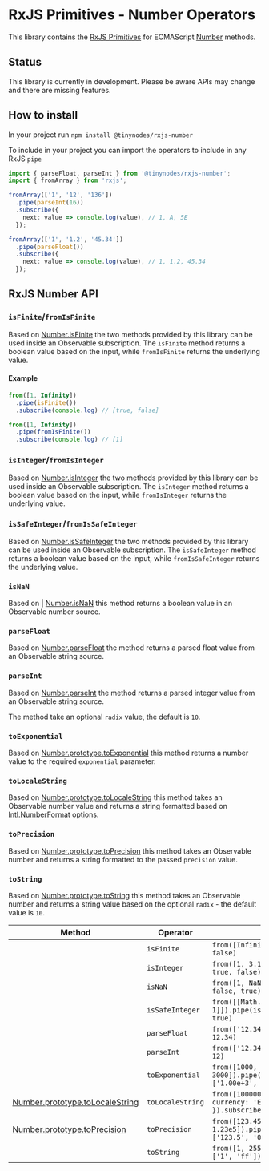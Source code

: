 # RxJS Primitives - Number Operators

This library contains the [RxJS Primitives](https://github.com/tanepiper/rxjs-primitives) for
ECMAScript [Number](https://developer.mozilla.org/en-US/docs/Web/JavaScript/Reference/Global_Objects/Number)
methods.

## Status

This library is currently in development. Please be aware APIs may change and there are missing features.

## How to install

In your project run `npm install @tinynodes/rxjs-number`

To include in your project you can import the operators to include in any RxJS `pipe`

```ts
import { parseFloat, parseInt } from '@tinynodes/rxjs-number';
import { fromArray } from 'rxjs';

fromArray(['1', '12', '136'])
  .pipe(parseInt(16))
  .subscribe({
    next: value => console.log(value), // 1, A, 5E
  });

fromArray(['1', '1.2', '45.34'])
  .pipe(parseFloat())
  .subscribe({
    next: value => console.log(value), // 1, 1.2, 45.34
  });
```

## RxJS Number API

### `isFinite`/`fromIsFinite`

Based on [Number.isFinite](https://developer.mozilla.org/en-US/docs/Web/JavaScript/Reference/Global_Objects/Number/isFinite) the
two methods provided by this library can be used inside an Observable subscription. The `isFinite` method returns a boolean
value based on the input, while `fromIsFinite` returns the underlying value.

#### Example

```ts
from([1, Infinity])
  .pipe(isFinite())
  .subscribe(console.log) // [true, false]

from([1, Infinity])
  .pipe(fromIsFinite())
  .subscribe(console.log) // [1]
```

### `isInteger`/`fromIsInteger`

Based on [Number.isInteger](https://developer.mozilla.org/en-US/docs/Web/JavaScript/Reference/Global_Objects/Number/isInteger) the
two methods provided by this library can be used inside an Observable subscription. The `isInteger` method returns a boolean
value based on the input, while `fromIsInteger` returns the underlying value.

### `isSafeInteger`/`fromIsSafeInteger`

Based on [Number.isSafeInteger](https://developer.mozilla.org/en-US/docs/Web/JavaScript/Reference/Global_Objects/Number/isSafeInteger) the
two methods provided by this library can be used inside an Observable subscription. The `isSafeInteger` method returns a boolean
value based on the input, while `fromIsSafeInteger` returns the underlying value.

### `isNaN`

Based on | [Number.isNaN](https://developer.mozilla.org/en-US/docs/Web/JavaScript/Reference/Global_Objects/Number/isNaN) this method
returns a boolean value in an Observable number source.

### `parseFloat`

Based on [Number.parseFloat](https://developer.mozilla.org/en-US/docs/Web/JavaScript/Reference/Global_Objects/Number/parseFloat) the method
returns a parsed float value from an Observable string source.

### `parseInt`

Based on [Number.parseInt](https://developer.mozilla.org/en-US/docs/Web/JavaScript/Reference/Global_Objects/Number/parseInt) the method
returns a parsed integer value from an Observable string source.

The method take an optional `radix` value, the default is `10`.

### `toExponential`

Based on [Number.prototype.toExponential](https://developer.mozilla.org/en-US/docs/Web/JavaScript/Reference/Global_Objects/Number/toExponential) this method
returns a number value to the required `exponential` parameter.

### `toLocaleString`

Based on [Number.prototype.toLocaleString](https://developer.mozilla.org/en-US/docs/Web/JavaScript/Reference/Global_Objects/Number/toLocaleString) this method
takes an Observable number value and returns a string formatted based on [Intl.NumberFormat](https://developer.mozilla.org/en-US/docs/Web/JavaScript/Reference/Global_Objects/Intl/NumberFormat)
options.

### `toPrecision`

Based on [Number.prototype.toPrecision](https://developer.mozilla.org/en-US/docs/Web/JavaScript/Reference/Global_Objects/Number/toPrecision) this method
takes an Observable number and returns a string formatted to the passed `precision` value.

### `toString`

Based on [Number.prototype.toString](https://developer.mozilla.org/en-US/docs/Web/JavaScript/Reference/Global_Objects/Number/toString) this method
takes an Observable number and returns a string value based on the optional `radix` - the default value is `10`.

| Method                                                                                                                                    | Operator         | Example                                                                                                              |
| ----------------------------------------------------------------------------------------------------------------------------------------- | ---------------- | -------------------------------------------------------------------------------------------------------------------- |
|                        | `isFinite`       | `from([Infinity]).pipe(isFinite()).subscribe(// false)`                                                              |
|                      | `isInteger`      | `from([1, 3.14]).pipe(isInteger()).subscribe(// true, false)`                                                        |
                             | `isNaN`          | `from([1, NaN]).pipe(isInteger()).subscribe(// false, true)`                                                         |
|              | `isSafeInteger`  | `from([[Math.pow(2, 53), Math.pow(2, 53) - 1]]).pipe(isInteger()).subscribe(// false, true)`                         |
|                   | `parseFloat`     | `from(['12.34']).pipe(parseFloat()).subscribe(// 12.34)`                                                             |
|                       | `parseInt`       | `from(['12.34']).pipe(parseInt()).subscribe(// 12)`                                                                  |
|   | `toExponential`  | `from([1000, 2000, 3000]).pipe(toExponential(2)).subscribe(// ['1.00e+3', '2.00e+3', '3.00e+3'])`                    |
| [Number.prototype.toLocaleString](https://developer.mozilla.org/en-US/docs/Web/JavaScript/Reference/Global_Objects/Number/toLocaleString) | `toLocaleString` | `from([1000000]).pipe(toLocaleString('en-GB', { currency: 'EUR', style: 'currency' }).subscribe(// '€1,000,000.00')` |
| [Number.prototype.toPrecision](https://developer.mozilla.org/en-US/docs/Web/JavaScript/Reference/Global_Objects/Number/toPrecision)       | `toPrecision`    | `from([123.456, 0.004, 1.23e5]).pipe(toPrecision(4)).subscribe(// ['123.5', '0.004000', '1.230e+5'])`                |
|            | `toString`       | `from([1, 255]).pipe(toString(16)).subscribe(// ['1', 'ff'])`                                                        |
